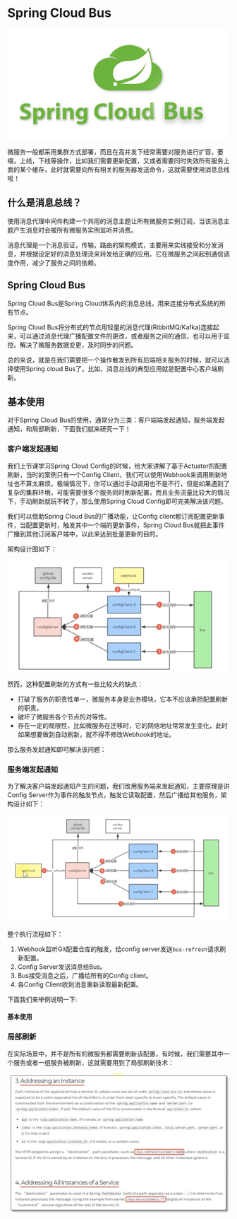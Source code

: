 # Spring Cloud Bus

![bus](../../images/spring-cloud-ms/bus.jpeg)

微服务一般都采用集群方式部署，而且在高并发下经常需要对服务进行扩容，萎缩，上线，下线等操作，比如我们需要更新配置，又或者需要同时失效所有服务上面的某个缓存，此时就需要向所有相关的服务器发送命令，这就需要使用消息总线啦！

## 什么是消息总线？

使用消息代理中间件构建一个共用的消息主题让所有微服务实例订阅，当该消息主题产生消息时会被所有微服务实例监听并消费。

消息代理是一个消息验证，传输，路由的架构模式，主要用来实线接受和分发消息，并根据设定好的消息处理流来转发给正确的应用。它在微服务之间起到通信调度作用，减少了服务之间的依赖。

## Spring Cloud Bus

Spring Cloud Bus是Spring Cloud体系内的消息总线，用来连接分布式系统的所有节点。

Spring Cloud Bus将分布式的节点用轻量的消息代理(RibbitMQ/Kafka)连接起来，可以通过消息代理广播配置文件的更改，或者服务之间的通信，也可以用于监控。解决了微服务数据变更，及时同步的问题。

总的来说，就是在我们需要把一个操作散发到所有后端相关服务的时候，就可以选择使用Spring cloud Bus了。比如，消息总线的典型应用就是配置中心客户端刷新。

## 基本使用

对于Spring Cloud Bus的使用，通常分为三类：客户端端发起通知，服务端发起通知，和局部刷新，下面我们就来研究一下！

### 客户端发起通知

我们上节课学习Spring Cloud Config的时候，给大家讲解了基于Actuator的配置刷新，当时的案例只有一个Config Client，我们可以使用Webhook来调用刷新地址也不算太麻烦，极端情况下，你可以通过手动调用也不是不行，但是如果遇到了复杂的集群环境，可能需要很多个服务同时刷新配置，而且业务流量比较大的情况下，手动刷新就玩不转了，那么使用Spring Cloud Config即可完美解决该问题。

我们可以借助Spring Cloud Bus的广播功能，让Config client都订阅配置更新事件，当配置更新时，触发其中一个端的更新事件，Spring Cloud Bus就把此事件广播到其他订阅客户端中，以此来达到批量更新的目的。

架构设计图如下：

![bus-client](../../images/spring-cloud-ms/bus-client.jpg)

然而，这种配置刷新的方式有一些比较大的缺点：
* 打破了服务的职责性单一，微服务本身是业务模块，它本不应该承担配置刷新的职责。
* 破坏了微服务各个节点的对等性。
* 存在一定的局限性，比如微服务在迁移时，它的网络地址常常发生变化，此时如果想要做到自动刷新，就不得不修改Webhook的地址。

那么服务发起通知即可解决该问题：

### 服务端发起通知

为了解决客户端发起通知产生的问题，我们改用服务端来发起通知，主要原理是讲Config Server作为事件的触发节点，触发它读取配置，然后广播给其他服务，架构设计如下：

![bus-server](../../images/spring-cloud-ms/bus-server.jpg)

整个执行流程如下：
1. Webhook监听Git配置仓库的触发，给config server发送`bus-refresh`请求刷新配置。
2. Config Server发送消息给Bus。
3. Bus接受消息之后，广播给所有的Config client。
4. 各Config Client收到消息重新读取最新配置。

下面我们来举例说明一下:

#### 基本使用

### 局部刷新

在实际场景中，并不是所有的微服务都需要刷新该配置，有时候，我们需要其中一个服务或者一组服务被刷新，这就需要用到了局部刷新技术：

![bus-part-refresh](../../images/spring-cloud-ms/bus-part-refresh.jpg)